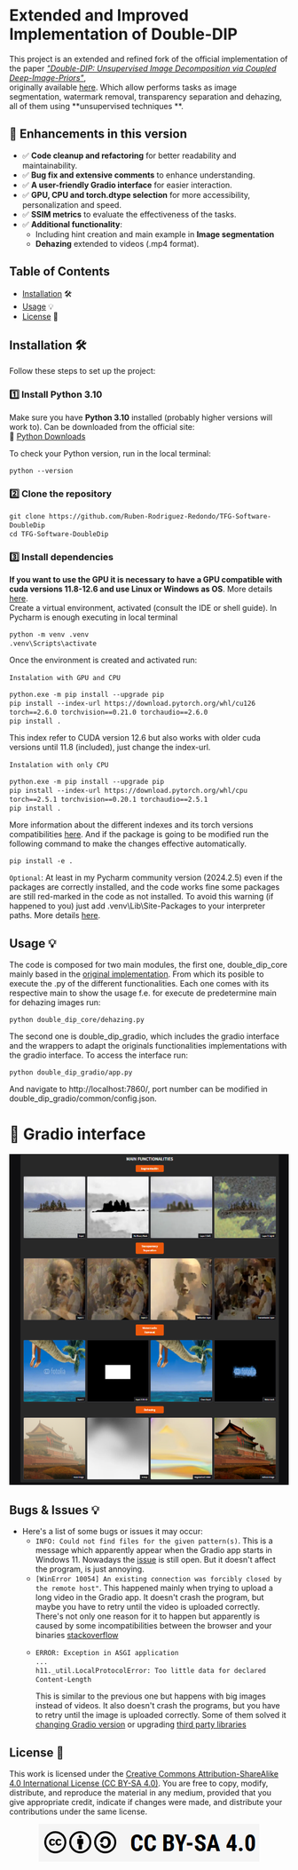 # Extended and Improved Implementation of Double-DIP

This project is an extended and refined fork of the official implementation of the paper [*"Double-DIP: Unsupervised
Image Decomposition via Coupled
Deep-Image-Priors"*](http://www.wisdom.weizmann.ac.il/~vision/DoubleDIP/resources/DoubleDIP.pdf),  
originally available [here](https://github.com/yossigandelsman/DoubleDIP/tree/master). Which allow performs tasks as
image segmentation, watermark removal, transparency separation and dehazing, all of them using **unsupervised techniques
**.

## 🚀 Enhancements in this version

- ✅ **Code cleanup and refactoring** for better readability and maintainability.
- ✅ **Bug fix and extensive comments** to enhance understanding.
- ✅ **A user-friendly Gradio interface** for easier interaction.
- ✅ **GPU, CPU and torch.dtype selection** for more accessibility, personalization and speed.
- ✅ **SSIM metrics** to evaluate the effectiveness of the tasks.
- ✅ **Additional functionality**:
    - Including hint creation and main example in **Image segmentation**
    - **Dehazing** extended to videos (.mp4 format).

## Table of Contents

- [Installation](#installation) 🛠️
- [Usage](#usage) 💡
- [License](#license) 📜

## Installation 🛠️

Follow these steps to set up the project:

### 1️⃣ Install Python 3.10

Make sure you have **Python 3.10** installed (probably higher versions will work to). Can be downloaded from the
official site:  
🔗 [Python Downloads](https://www.python.org/downloads/)

To check your Python version, run in the local terminal:

```
python --version
```

### 2️⃣ Clone the repository

```
git clone https://github.com/Ruben-Rodriguez-Redondo/TFG-Software-DoubleDip 
cd TFG-Software-DoubleDip  
```

### 3️⃣ ️Install dependencies

**If you want to use the GPU it is necessary to have a GPU compatible with cuda versions 11.8-12.6 and use Linux or
Windows as OS**.
More details [here](https://pytorch.org/). \
Create a virtual environment, activated (consult the IDE or shell guide). In Pycharm is enough executing in local
terminal

```
python -m venv .venv
.venv\Scripts\activate
```

Once the environment is created and activated run:

`Instalation with GPU and CPU `

```
python.exe -m pip install --upgrade pip
pip install --index-url https://download.pytorch.org/whl/cu126 torch==2.6.0 torchvision==0.21.0 torchaudio==2.6.0
pip install . 
```

This index refer to CUDA version 12.6 but also works with older cuda versions until 11.8 (included), just change the
index-url.

`Instalation with only CPU`

```
python.exe -m pip install --upgrade pip
pip install --index-url https://download.pytorch.org/whl/cpu torch==2.5.1 torchvision==0.20.1 torchaudio==2.5.1
pip install . 
```

More information about the different indexes and its torch versions
compatibilities [here](https://pytorch.org/get-started/previous-versions/). And if the package is going to be modified
run the following command to make the changes effective automatically.

```
pip install -e .
```

`Optional`: At least in my Pycharm community version (2024.2.5) even if the packages are correctly installed, and the
code works fine
some packages are still red-marked in the code as not installed. To avoid this warning (if happened to you) just add
.venv\Lib\Site-Packages to
your interpreter paths. More
details [here](https://stackoverflow.com/questions/31235376/pycharm-doesnt-recognize-installed-module).

## Usage 💡

The code is composed for two main modules, the first one, double_dip_core mainly based in
the [original implementation](https://github.com/yossigandelsman/DoubleDIP/tree/master). From which its posible to
execute the .py of the different functionalities. Each one comes with its respective main to show the usage f.e. for
execute de predetermine main
for dehazing images run:

```
python double_dip_core/dehazing.py
```

The second one is double_dip_gradio, which includes the gradio interface and the wrappers to adapt the originals
functionalities implementations
with the gradio interface. To access the interface run:

```
python double_dip_gradio/app.py 
```

And navigate to http://localhost:7860/, port number can be modified in double_dip_gradio/common/config.json.

# 📸 Gradio interface

<div align="center">
  <img  src = "/figs/main_functionalities.png" alt = "Main Functionalities">
</div>

## Bugs & Issues 💡
- Here's a list of some bugs or issues it may occur:
  - ```INFO: Could not find files for the given pattern(s)```. This is a message which apparently appear when the Gradio app starts in Windows 11. Nowadays the  [issue](https://github.com/gradio-app/gradio/issues/9974) is still open. But it doesn't affect the program, is just annoying.
  - ```[WinError 10054] An existing connection was forcibly closed by the remote host"```. This happened mainly when trying to upload a long video in the Gradio app. It doesn't crash the program, but maybe you have to retry until the video is uploaded correctly. There's not only one reason for it to happen but apparently is caused by some incompatibilities between the browser and your binaries [stackoverflow](https://stackoverflow.com/questions/59633068/connectionreseterror-winerror-10054-an-existing-connection-was-forcibly-close)
  - ```
    ERROR: Exception in ASGI application
    ...
    h11._util.LocalProtocolError: Too little data for declared Content-Length
    ```
    This is similar to the previous one but happens with big images instead of videos. It also doesn't crash the  programs, but you have to retry until the image is uploaded correctly. Some of them solved it [changing Gradio version](https://github.com/AUTOMATIC1111/stable-diffusion-webui/issues/11855) or upgrading [third party libraries](https://github.com/facebookresearch/audio2photoreal/issues/6)


## License 📜

This work is licensed under
the [Creative Commons Attribution-ShareAlike 4.0 International License (CC BY-SA 4.0)](https://creativecommons.org/licenses/by-sa/4.0/).
You are free to copy, modify, distribute, and reproduce the material in any medium, provided that you give appropriate
credit, indicate if changes were made, and distribute your contributions under the same license.

<div align="center">
  <img src="/figs/license.png" alt="License">
</div>